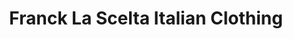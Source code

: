 ---
title: "Franck La Scelta Italian Clothing"
url: /columbia/franck-la-scelta-italian-clothing/
shop: clothes
---